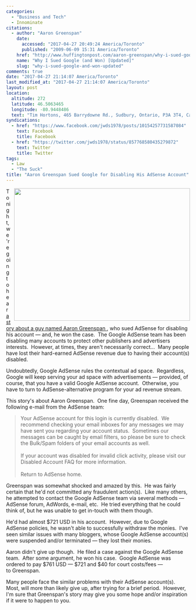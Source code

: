 ```yaml
---
categories:
  - "Business and Tech"
  - Innominate
citations:
  - author: "Aaron Greenspan"
    date:
      accessed: "2017-04-27 20:49:24 America/Toronto"
      published: "2009-06-09 15:31 America/Toronto"
    href: "http://www.huffingtonpost.com/aaron-greenspan/why-i-sued-google-and-won_b_172403.html"
    name: "Why I Sued Google (and Won) [Updated]"
    slug: "why-i-sued-google-and-won-updated"
comments: true
date: "2017-04-27 21:14:07 America/Toronto"
last_modified_at: "2017-04-27 21:14:07 America/Toronto"
layout: post
location:
  altitude: 272
  latitude: 46.5063465
  longitude: -80.9448486
  text: "Tim Hortons, 465 Barrydowne Rd., Sudbury, Ontario, P3A 3T4, Canada"
syndications:
  - href: "https://www.facebook.com/jwds1978/posts/10154257731587084"
    text: Facebook
    title: Facebook
  - href: "https://twitter.com/jwds1978/status/857768580435279872"
    text: Twitter
    title: Twitter
tags:
  - Law
  - "The Suck"
title: "Aaron Greenspan Sued Google for Disabling His AdSense Account"
---
```


<img
  alt="" height="362" src="{{ site.uri.assets }}/blog/2017/04/27/aaron-greenspan-sued-google-for-disabling-his-adsense-account/innominate_1_482x362.png"
  style="border: 0px; float: right; margin-bottom: 10px; margin-left: 10px;" width="482" />
<p>
  Tonight, we're going to hear
  <a href="{{ site.url }}{{ page.url }}#cite-why-i-sued-google-and-won-updated" rel="me" title="Why I Sued Google (and Won) [Updated]">
    a story about a guy named Aaron Greenspan
  </a>,
  who sued AdSense for disabling his account &#8212; and, he won the case.&nbsp; The Google AdSense team has been disabling many accounts to protect other
  publishers and advertisers interests.&nbsp; However, at times, they aren't necessarily correct&hellip;&nbsp; Many people have lost their hard-earned AdSense
  revenue due to having their account(s) disabled.
</p>
<p>
  Undoubtedly, Google AdSense rules the contextual ad space.&nbsp; Regardless, Google will keep serving your ad space with advertisements &#8212; provided, of
  course, that you have a valid Google AdSense account.&nbsp; Otherwise, you have to turn to AdSense-alternative program for your ad revenue stream.
</p>
<!-- excerptBreak -->
<p>
  This story's about Aaron Greenspan.&nbsp; One fine day, Greenspan received the following e-mail from the AdSense team:
  <blockquote cite="{{ site.url }}{{ page.url }}#cite-why-i-sued-google-and-won-updated">
    Your AdSense account for this login is currently disabled.&nbsp; We recommend checking your email inboxes for any messages we may have sent you regarding
    your account status.&nbsp; Sometimes our messages can be caught by email filters, so please be sure to check the Bulk/Spam folders of your email accounts as
    well.<br />
    &nbsp;<br />
    If your account was disabled for invalid click activity, please visit our Disabled Account FAQ for more information.<br />
    &nbsp;<br />
    Return to AdSense home.
  </blockquote>
</p>
<p>
  Greenspan was somewhat shocked and amazed by this.&nbsp; He was fairly certain that he'd not committed any fraudulent action(s).&nbsp; Like many others, he
  attempted to contact the Google AdSense team via several methods &#8212; AdSense forum, AdWords, e-mail, etc.&nbsp; He tried everything that he could think
  of, but he was unable to get in-touch with them though.
</p>
<p>
  He'd had almost $721 USD in his account.&nbsp; However, due to Google AdSense policies, he wasn't able to successfully withdraw the monies.&nbsp; I've seen
  similar issues with many bloggers, whose Google AdSense account(s) were suspended and/or terminated &#8212; they lost their monies.
</p>
<p>
  Aaron didn't give up though.&nbsp; He filed a case against the Google AdSense team.&nbsp; After some argument, he won his case.&nbsp; Google AdSense was
  ordered to pay $761 USD &#8212; $721 and $40 for court costs/fees &#8212; to Greenspan.
</p>
<p>
  Many people face the similar problems with their AdSense account(s).&nbsp; Most, will more than likely give up, after trying for a brief period.&nbsp;
  However, I'm sure that Greenspan's story may give you some hope and/or inspiration if it were to happen to you.
</p>
